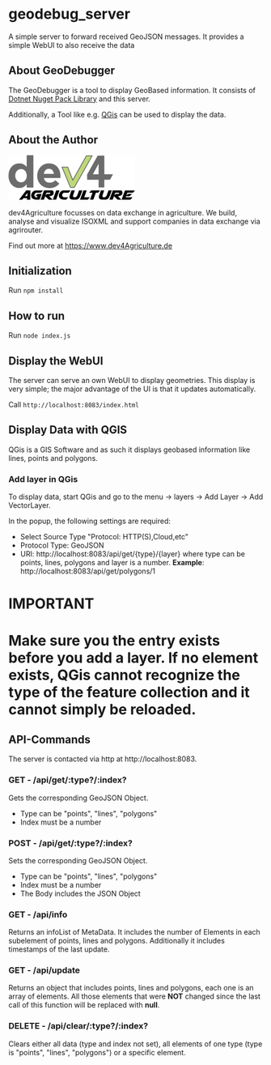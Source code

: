 # geodebug_server
A simple server to forward received GeoJSON messages. It provides a simple WebUI to also receive the data

## About GeoDebugger

The GeoDebugger is a tool to display GeoBased information. It consists of [Dotnet Nuget Pack Library](https://github.com/dev4Agriculture/geodebug_dotnet)
 and this server.

Additionally, a Tool like e.g. [QGis](https://qgis.org/de/site/) can be used to display the data.


## About the Author
![dev4Agriculture](resources/banner_dev4ag.png)

dev4Agriculture focusses on data exchange in agriculture. We build, analyse and visualize ISOXML and support companies in data exchange via agrirouter.

Find out more at https://www.dev4Agriculture.de

## Initialization

Run ```npm install```

## How to run
Run ```node index.js```


## Display the WebUI

The server can serve an own WebUI to display geometries. This display is very simple; the major advantage of the UI is that it updates automatically.

Call ```http://localhost:8083/index.html```

## Display Data with QGIS

QGis is a GIS Software and as such it displays geobased information like lines, points and polygons.

### Add layer in QGis

To display data, start QGis and go to the menu -> layers -> Add Layer -> Add VectorLayer. 

In the popup, the following settings are required:

- Select Source Type "Protocol: HTTP(S),Cloud,etc"
- Protocol Type: GeoJSON
- URI: http://localhost:8083/api/get/{type}/{layer} where type can be points, lines, polygons and layer is a number.
    **Example**: http://localhost:8083/api/get/polygons/1 

**IMPORTANT**
=====
Make sure you the entry exists **before** you add a layer. If no element exists, QGis cannot recognize the type of the feature collection and it cannot simply be reloaded. 
=====

## API-Commands 

The server is contacted via http at http://localhost:8083.

### GET - /api/get/:type?/:index?

Gets the corresponding GeoJSON Object.

- Type can be "points", "lines", "polygons"
- Index must be a number

### POST - /api/get/:type?/:index?

Sets the corresponding GeoJSON Object.

- Type can be "points", "lines", "polygons"
- Index must be a number
- The Body includes the JSON Object

### GET - /api/info

Returns an infoList of MetaData. It includes the number of Elements in each subelement of points, lines and polygons.
Additionally it includes timestamps of the last update.

### GET - /api/update

Returns an object that includes points, lines and polygons, each one is an array of elements.
All those elements that were **NOT** changed since the last call of this function will be replaced with **null**.

### DELETE - /api/clear/:type?/:index?

Clears either all data (type and index not set), all elements of one type (type is "points", "lines", "polygons") or a specific element.

